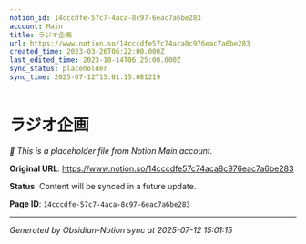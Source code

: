```yaml
---
notion_id: 14cccdfe-57c7-4aca-8c97-6eac7a6be283
account: Main
title: ラジオ企画
url: https://www.notion.so/14cccdfe57c74aca8c976eac7a6be283
created_time: 2023-03-26T06:22:00.000Z
last_edited_time: 2023-10-14T06:25:00.000Z
sync_status: placeholder
sync_time: 2025-07-12T15:01:15.081219
---
```


# ラジオ企画

*🔄 This is a placeholder file from Notion Main account.*

**Original URL**: https://www.notion.so/14cccdfe57c74aca8c976eac7a6be283

**Status**: Content will be synced in a future update.

**Page ID**: `14cccdfe-57c7-4aca-8c97-6eac7a6be283`

---

*Generated by Obsidian-Notion sync at 2025-07-12 15:01:15*
